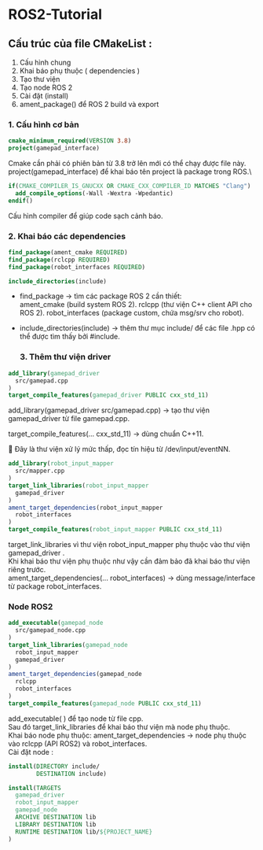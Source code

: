 # ROS2-Tutorial

## Cấu trúc của file CMakeList :
1. Cấu hình chung
2. Khai báo phụ thuộc ( dependencies )
3. Tạo thư viện 
5. Tạo node ROS 2
6. Cài đặt (install)
7. ament_package() để ROS 2 build và export

### 1. Cấu hình cơ bản 
```cmake
cmake_minimum_required(VERSION 3.8)
project(gamepad_interface)
```
Cmake cần phải có phiên bản từ 3.8 trở lên mới có thể chạy được file này.\
project(gamepad_interface) để khai báo tên project là package trong ROS.\

```cmake
if(CMAKE_COMPILER_IS_GNUCXX OR CMAKE_CXX_COMPILER_ID MATCHES "Clang")
  add_compile_options(-Wall -Wextra -Wpedantic)
endif()
```
Cấu hình compiler để giúp code sạch cảnh báo.

### 2. Khai báo các dependencies 
```cmake
find_package(ament_cmake REQUIRED)
find_package(rclcpp REQUIRED)
find_package(robot_interfaces REQUIRED)

include_directories(include)
```
* find_package → tìm các package ROS 2 cần thiết:\
  ament_cmake (build system ROS 2).
  rclcpp (thư viện C++ client API cho ROS 2).
  robot_interfaces (package custom, chứa msg/srv cho robot).
* include_directories(include) → thêm thư mục include/ để các file .hpp có thể được tìm thấy bởi #include.

  ### 3. Thêm thư viện driver
```cmake
add_library(gamepad_driver
  src/gamepad.cpp
)
target_compile_features(gamepad_driver PUBLIC cxx_std_11)
```
add_library(gamepad_driver src/gamepad.cpp) → tạo thư viện gamepad_driver từ file gamepad.cpp.

target_compile_features(... cxx_std_11) → dùng chuẩn C++11.

📌 Đây là thư viện xử lý mức thấp, đọc tín hiệu từ /dev/input/eventNN.
```cmake
add_library(robot_input_mapper
  src/mapper.cpp
)
target_link_libraries(robot_input_mapper
  gamepad_driver
)
ament_target_dependencies(robot_input_mapper
  robot_interfaces
)
target_compile_features(robot_input_mapper PUBLIC cxx_std_11)

```


target_link_libraries vì thư viện robot_input_mapper phụ thuộc vào thư viện gamepad_driver .\
Khi khai báo thư viện phụ thuộc như vậy cần đảm bảo đã khai báo thư viện riêng trước.\
ament_target_dependencies(... robot_interfaces) → dùng message/interface từ package robot_interfaces.

### Node ROS2
```cmake
add_executable(gamepad_node
  src/gamepad_node.cpp
)
target_link_libraries(gamepad_node
  robot_input_mapper
  gamepad_driver
)
ament_target_dependencies(gamepad_node
  rclcpp
  robot_interfaces
)
target_compile_features(gamepad_node PUBLIC cxx_std_11)
```
add_executable( ) để tạo node từ file cpp.\
Sau đó target_link_libraries để khai báo thư viện mà node phụ thuộc.\
Khai báo node phụ thuộc: ament_target_dependencies → node phụ thuộc vào rclcpp (API ROS2) và robot_interfaces.\
Cài đặt node :
```cmake
install(DIRECTORY include/
        DESTINATION include)

install(TARGETS
  gamepad_driver
  robot_input_mapper
  gamepad_node
  ARCHIVE DESTINATION lib
  LIBRARY DESTINATION lib
  RUNTIME DESTINATION lib/${PROJECT_NAME}
)
```


